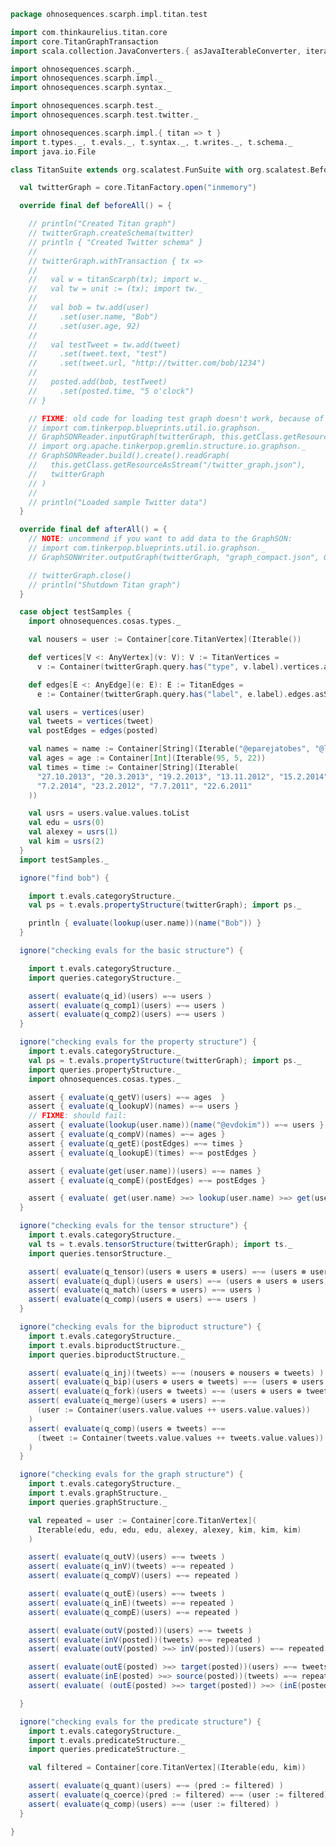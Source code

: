 
```scala
package ohnosequences.scarph.impl.titan.test

import com.thinkaurelius.titan.core
import core.TitanGraphTransaction
import scala.collection.JavaConverters.{ asJavaIterableConverter, iterableAsScalaIterableConverter }

import ohnosequences.scarph._
import ohnosequences.scarph.impl._
import ohnosequences.scarph.syntax._

import ohnosequences.scarph.test._
import ohnosequences.scarph.test.twitter._

import ohnosequences.scarph.impl.{ titan => t }
import t.types._, t.evals._, t.syntax._, t.writes._, t.schema._
import java.io.File

class TitanSuite extends org.scalatest.FunSuite with org.scalatest.BeforeAndAfterAll {

  val twitterGraph = core.TitanFactory.open("inmemory")

  override final def beforeAll() = {

    // println("Created Titan graph")
    // twitterGraph.createSchema(twitter)
    // println { "Created Twitter schema" }
    //
    // twitterGraph.withTransaction { tx =>
    //
    //   val w = titanScarph(tx); import w._
    //   val tw = unit := (tx); import tw._
    //
    //   val bob = tw.add(user)
    //     .set(user.name, "Bob")
    //     .set(user.age, 92)
    //
    //   val testTweet = tw.add(tweet)
    //     .set(tweet.text, "test")
    //     .set(tweet.url, "http://twitter.com/bob/1234")
    //
    //   posted.add(bob, testTweet)
    //     .set(posted.time, "5 o'clock")
    // }

    // FIXME: old code for loading test graph doesn't work, because of incompatible Titan, new code doesn't work because of incompatible GraphSON format
    // import com.tinkerpop.blueprints.util.io.graphson._
    // GraphSONReader.inputGraph(twitterGraph, this.getClass.getResource("/twitter_graph.json").getPath)
    // import org.apache.tinkerpop.gremlin.structure.io.graphson._
    // GraphSONReader.build().create().readGraph(
    //   this.getClass.getResourceAsStream("/twitter_graph.json"),
    //   twitterGraph
    // )
    //
    // println("Loaded sample Twitter data")
  }

  override final def afterAll() = {
    // NOTE: uncommend if you want to add data to the GraphSON:
    // import com.tinkerpop.blueprints.util.io.graphson._
    // GraphSONWriter.outputGraph(twitterGraph, "graph_compact.json", GraphSONMode.COMPACT)

    // twitterGraph.close()
    // println("Shutdown Titan graph")
  }

  case object testSamples {
    import ohnosequences.cosas.types._

    val nousers = user := Container[core.TitanVertex](Iterable())

    def vertices[V <: AnyVertex](v: V): V := TitanVertices =
      v := Container(twitterGraph.query.has("type", v.label).vertices.asScala)

    def edges[E <: AnyEdge](e: E): E := TitanEdges =
      e := Container(twitterGraph.query.has("label", e.label).edges.asScala)

    val users = vertices(user)
    val tweets = vertices(tweet)
    val postEdges = edges(posted)

    val names = name := Container[String](Iterable("@eparejatobes", "@laughedelic", "@evdokim"))
    val ages = age := Container[Int](Iterable(95, 5, 22))
    val times = time := Container[String](Iterable(
      "27.10.2013", "20.3.2013", "19.2.2013", "13.11.2012", "15.2.2014",
      "7.2.2014", "23.2.2012", "7.7.2011", "22.6.2011"
    ))

    val usrs = users.value.values.toList
    val edu = usrs(0)
    val alexey = usrs(1)
    val kim = usrs(2)
  }
  import testSamples._

  ignore("find bob") {

    import t.evals.categoryStructure._
    val ps = t.evals.propertyStructure(twitterGraph); import ps._

    println { evaluate(lookup(user.name))(name("Bob")) }
  }

  ignore("checking evals for the basic structure") {

    import t.evals.categoryStructure._
    import queries.categoryStructure._

    assert( evaluate(q_id)(users) =~= users )
    assert( evaluate(q_comp1)(users) =~= users )
    assert( evaluate(q_comp2)(users) =~= users )
  }

  ignore("checking evals for the property structure") {
    import t.evals.categoryStructure._
    val ps = t.evals.propertyStructure(twitterGraph); import ps._
    import queries.propertyStructure._
    import ohnosequences.cosas.types._

    assert { evaluate(q_getV)(users) =~= ages  }
    assert { evaluate(q_lookupV)(names) =~= users }
    // FIXME: should fail:
    assert { evaluate(lookup(user.name))(name("@evdokim")) =~= users }
    assert { evaluate(q_compV)(names) =~= ages }
    assert { evaluate(q_getE)(postEdges) =~= times }
    assert { evaluate(q_lookupE)(times) =~= postEdges }

    assert { evaluate(get(user.name))(users) =~= names }
    assert { evaluate(q_compE)(postEdges) =~= postEdges }

    assert { evaluate( get(user.name) >=> lookup(user.name) >=> get(user.name))(users) =~= names }
  }

  ignore("checking evals for the tensor structure") {
    import t.evals.categoryStructure._
    val ts = t.evals.tensorStructure(twitterGraph); import ts._
    import queries.tensorStructure._

    assert( evaluate(q_tensor)(users ⊗ users ⊗ users) =~= (users ⊗ users ⊗ users) )
    assert( evaluate(q_dupl)(users ⊗ users) =~= (users ⊗ users ⊗ users) )
    assert( evaluate(q_match)(users ⊗ users) =~= users )
    assert( evaluate(q_comp)(users ⊗ users) =~= users )
  }

  ignore("checking evals for the biproduct structure") {
    import t.evals.categoryStructure._
    import t.evals.biproductStructure._
    import queries.biproductStructure._

    assert( evaluate(q_inj)(tweets) =~= (nousers ⊕ nousers ⊕ tweets) )
    assert( evaluate(q_bip)(users ⊕ users ⊕ tweets) =~= (users ⊕ users ⊕ tweets) )
    assert( evaluate(q_fork)(users ⊕ tweets) =~= (users ⊕ users ⊕ tweets) )
    assert( evaluate(q_merge)(users ⊕ users) =~=
      (user := Container(users.value.values ++ users.value.values))
    )
    assert( evaluate(q_comp)(users ⊕ tweets) =~=
      (tweet := Container(tweets.value.values ++ tweets.value.values))
    )
  }

  ignore("checking evals for the graph structure") {
    import t.evals.categoryStructure._
    import t.evals.graphStructure._
    import queries.graphStructure._

    val repeated = user := Container[core.TitanVertex](
      Iterable(edu, edu, edu, edu, alexey, alexey, kim, kim, kim)
    )

    assert( evaluate(q_outV)(users) =~= tweets )
    assert( evaluate(q_inV)(tweets) =~= repeated )
    assert( evaluate(q_compV)(users) =~= repeated )

    assert( evaluate(q_outE)(users) =~= tweets )
    assert( evaluate(q_inE)(tweets) =~= repeated )
    assert( evaluate(q_compE)(users) =~= repeated )

    assert( evaluate(outV(posted))(users) =~= tweets )
    assert( evaluate(inV(posted))(tweets) =~= repeated )
    assert( evaluate(outV(posted) >=> inV(posted))(users) =~= repeated )

    assert( evaluate(outE(posted) >=> target(posted))(users) =~= tweets )
    assert( evaluate(inE(posted) >=> source(posted))(tweets) =~= repeated )
    assert( evaluate( (outE(posted) >=> target(posted)) >=> (inE(posted) >=> source(posted)) )(users) =~= repeated )

  }

  ignore("checking evals for the predicate structure") {
    import t.evals.categoryStructure._
    import t.evals.predicateStructure._
    import queries.predicateStructure._

    val filtered = Container[core.TitanVertex](Iterable(edu, kim))

    assert( evaluate(q_quant)(users) =~= (pred := filtered) )
    assert( evaluate(q_coerce)(pred := filtered) =~= (user := filtered) )
    assert( evaluate(q_comp)(users) =~= (user := filtered) )
  }

}

```




[main/scala/ohnosequences/scarph/impl/titan/predicates.scala]: ../../../../../main/scala/ohnosequences/scarph/impl/titan/predicates.scala.md
[main/scala/ohnosequences/scarph/impl/titan/types.scala]: ../../../../../main/scala/ohnosequences/scarph/impl/titan/types.scala.md
[main/scala/ohnosequences/scarph/impl/titan/rewrites.scala]: ../../../../../main/scala/ohnosequences/scarph/impl/titan/rewrites.scala.md
[main/scala/ohnosequences/scarph/impl/titan/syntax.scala]: ../../../../../main/scala/ohnosequences/scarph/impl/titan/syntax.scala.md
[main/scala/ohnosequences/scarph/impl/titan/evals.scala]: ../../../../../main/scala/ohnosequences/scarph/impl/titan/evals.scala.md
[main/scala/ohnosequences/scarph/impl/titan/writes.scala]: ../../../../../main/scala/ohnosequences/scarph/impl/titan/writes.scala.md
[main/scala/ohnosequences/scarph/impl/titan/morphisms.scala]: ../../../../../main/scala/ohnosequences/scarph/impl/titan/morphisms.scala.md
[main/scala/ohnosequences/scarph/impl/titan/titanSchema.scala]: ../../../../../main/scala/ohnosequences/scarph/impl/titan/titanSchema.scala.md
[test/scala/ohnosequences/scarph/titan/schemaTests.scala]: schemaTests.scala.md
[test/scala/ohnosequences/scarph/titan/SchemaCreation.scala]: SchemaCreation.scala.md
[test/scala/ohnosequences/scarph/titan/TwitterTitanTest.scala]: TwitterTitanTest.scala.md